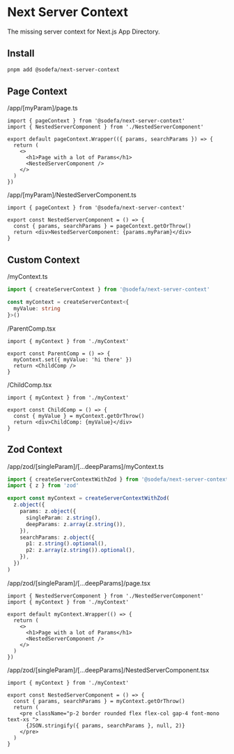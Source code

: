 # Next Server Context

The missing server context for Next.js App Directory.

## Install

```bash
pnpm add @sodefa/next-server-context
```

## Page Context

/app/[myParam]/page.ts

```tsx
import { pageContext } from '@sodefa/next-server-context'
import { NestedServerComponent } from './NestedServerComponent'

export default pageContext.Wrapper(({ params, searchParams }) => {
  return (
    <>
      <h1>Page with a lot of Params</h1>
      <NestedServerComponent />
    </>
  )
})
```

/app/[myParam]/NestedServerComponent.ts

```tsx
import { pageContext } from '@sodefa/next-server-context'

export const NestedServerComponent = () => {
  const { params, searchParams } = pageContext.getOrThrow()
  return <div>NestedServerComponent: {params.myParam}</div>
}
```

## Custom Context

/myContext.ts

```ts
import { createServerContext } from '@sodefa/next-server-context'

const myContext = createServerContext<{
  myValue: string
}>()
```

/ParentComp.tsx

```tsx
import { myContext } from './myContext'

export const ParentComp = () => {
  myContext.set({ myValue: 'hi there' })
  return <ChildComp />
}
```

/ChildComp.tsx

```tsx
import { myContext } from './myContext'

export const ChildComp = () => {
  const { myValue } = myContext.getOrThrow()
  return <div>ChildComp: {myValue}</div>
}
```

## Zod Context

/app/zod/[singleParam]/[...deepParams]/myContext.ts

```ts
import { createServerContextWithZod } from '@sodefa/next-server-context'
import { z } from 'zod'

export const myContext = createServerContextWithZod(
  z.object({
    params: z.object({
      singleParam: z.string(),
      deepParams: z.array(z.string()),
    }),
    searchParams: z.object({
      p1: z.string().optional(),
      p2: z.array(z.string()).optional(),
    }),
  })
)
```

/app/zod/[singleParam]/[...deepParams]/page.tsx

```tsx
import { NestedServerComponent } from './NestedServerComponent'
import { myContext } from './myContext'

export default myContext.Wrapper(() => {
  return (
    <>
      <h1>Page with a lot of Params</h1>
      <NestedServerComponent />
    </>
  )
})
```

/app/zod/[singleParam]/[...deepParams]/NestedServerComponent.tsx

```tsx
import { myContext } from './myContext'

export const NestedServerComponent = () => {
  const { params, searchParams } = myContext.getOrThrow()
  return (
    <pre className="p-2 border rounded flex flex-col gap-4 font-mono text-xs ">
      {JSON.stringify({ params, searchParams }, null, 2)}
    </pre>
  )
}
```
